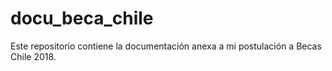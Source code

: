 # docu_beca_chile
Este repositorio contiene la documentación anexa a mi postulación a Becas Chile 2018.
